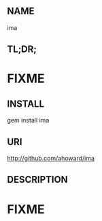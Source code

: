 NAME
----
  ima

TL;DR;
--------
  # FIXME

INSTALL
-------
  gem install ima

URI
---
  http://github.com/ahoward/ima

DESCRIPTION
-----------
  # FIXME
